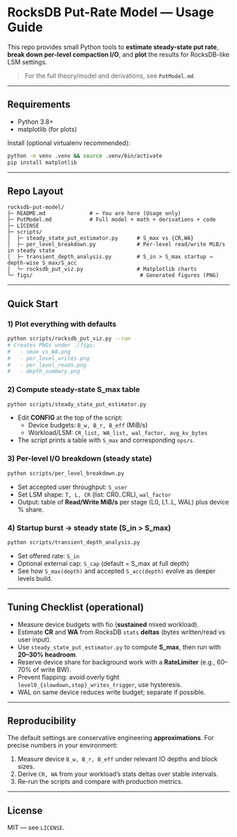 # RocksDB Put-Rate Model — Usage Guide

This repo provides small Python tools to **estimate steady-state put rate**, **break down per‑level compaction I/O**, and **plot** the results for RocksDB-like LSM settings.

> For the full theory/model and derivations, see **`PutModel.md`**.

---

## Requirements
- Python 3.8+
- matplotlib (for plots)

Install (optional virtualenv recommended):
```bash
python -m venv .venv && source .venv/bin/activate
pip install matplotlib
```

---

## Repo Layout
```
rocksdb-put-model/
├─ README.md              # ← You are here (Usage only)
├─ PutModel.md            # Full model + math + derivations + code
├─ LICENSE
├─ scripts/
│  ├─ steady_state_put_estimator.py      # S_max vs {CR,WA}
│  ├─ per_level_breakdown.py             # Per-level read/write MiB/s in steady state
│  ├─ transient_depth_analysis.py        # S_in > S_max startup → depth-wise S_max/S_acc
│  └─ rocksdb_put_viz.py                 # Matplotlib charts
└─ figs/                                  # Generated figures (PNG)
```

---

## Quick Start

### 1) Plot everything with defaults
```bash
python scripts/rocksdb_put_viz.py --run
# Creates PNGs under ./figs:
#   - smax_vs_WA.png
#   - per_level_writes.png
#   - per_level_reads.png
#   - depth_summary.png
```

### 2) Compute steady-state S_max table
```bash
python scripts/steady_state_put_estimator.py
```
- Edit **CONFIG** at the top of the script:
  - Device budgets: `B_w, B_r, B_eff` (MiB/s)
  - Workload/LSM: `CR_list, WA_list, wal_factor, avg_kv_bytes`
- The script prints a table with `S_max` and corresponding `ops/s`.

### 3) Per-level I/O breakdown (steady state)
```bash
python scripts/per_level_breakdown.py
```
- Set accepted user throughput: `S_user`
- Set LSM shape: `T, L, CR` (list: CR0..CRL), `wal_factor`
- Output: table of **Read/Write MiB/s** per stage (L0, L1..L, WAL) plus device % share.

### 4) Startup burst → steady state (S_in > S_max)
```bash
python scripts/transient_depth_analysis.py
```
- Set offered rate: `S_in`
- Optional external cap: `S_cap` (default = S_max at full depth)
- See how `S_max(depth)` and accepted `S_acc(depth)` evolve as deeper levels build.

---

## Tuning Checklist (operational)
- Measure device budgets with fio (**sustained** mixed workload).
- Estimate **CR** and **WA** from RocksDB `stats` **deltas** (bytes written/read vs user input).
- Use `steady_state_put_estimator.py` to compute **S_max**, then run with **20–30% headroom**.
- Reserve device share for background work with a **RateLimiter** (e.g., 60–70% of write BW).
- Prevent flapping: avoid overly tight `level0_{slowdown,stop}_writes_trigger`, use hysteresis.
- WAL on same device reduces write budget; separate if possible.

---

## Reproducibility
The default settings are conservative engineering **approximations**. For precise numbers in your environment:
1. Measure device `B_w, B_r, B_eff` under relevant IO depths and block sizes.
2. Derive `CR, WA` from your workload’s stats deltas over stable intervals.
3. Re-run the scripts and compare with production metrics.

---

## License
MIT — see `LICENSE`.
